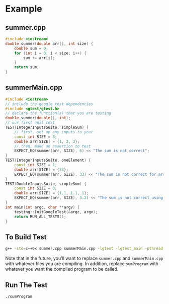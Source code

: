 # Example

## summer.cpp

```cpp
#include <iostream>
double summer(double arr[], int size) {
    double sum = 0;
    for (int i = 0; i < size; i++) {
        sum += arr[i];
    }
    return sum;
}
```

## summerMain.cpp

```cpp
#include <iostream>
// include the google test dependencies
#include <gtest/gtest.h>
// declare the function(s) that you are testing
double summer(double[], int);
// our first unit test
TEST(IntegerInputsSuite, simpleSum) {
    // first, set up any inputs to your
    const int SIZE = 3;
    double arr[SIZE] = {1, 2, 3};
    // then, make an assertion to test
    EXPECT_EQ(summer(arr, SIZE), 6) << "The sum is not correct";
}
TEST(IntegerInputsSuite, oneElement) {
    const int SIZE = 1;
    double arr[SIZE] = {33};
    EXPECT_EQ(summer(arr, SIZE), 33) << "The sum is not correct for array of size 1";
}
TEST(DoubleInputsSuite, simpleSum) {
    const int SIZE = 3;
    double arr[SIZE] = {1.1, 1.1, 1};
    EXPECT_EQ(summer(arr, SIZE), 3.2) << "The sum is not correct using double inputs";
}
int main(int argc, char **argv) {
    testing::InitGoogleTest(&argc, argv);
    return RUN_ALL_TESTS();
}
```

## To Build Test

```bash
g++ -std=c++0x summer.cpp summerMain.cpp -lgtest -lgtest_main -pthread -o sumProgram
```

Note that in the future, you’ll want to replace `summer.cpp` and `summerMain.cpp` with whatever files you are compiling. In addition, replace `sumProgram` with whatever you want the compiled program to be called.

## Run The Test

```bash
./sumProgram
```

